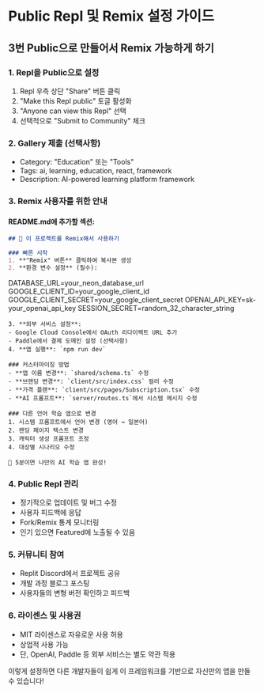 # Public Repl 및 Remix 설정 가이드

## 3번 Public으로 만들어서 Remix 가능하게 하기

### 1. Repl을 Public으로 설정
1. Repl 우측 상단 "Share" 버튼 클릭
2. "Make this Repl public" 토글 활성화
3. "Anyone can view this Repl" 선택
4. 선택적으로 "Submit to Community" 체크

### 2. Gallery 제출 (선택사항)
- Category: "Education" 또는 "Tools"
- Tags: ai, learning, education, react, framework
- Description: AI-powered learning platform framework

### 3. Remix 사용자를 위한 안내

#### README.md에 추가할 섹션:
```markdown
## 🔄 이 프로젝트를 Remix해서 사용하기

### 빠른 시작
1. **"Remix" 버튼** 클릭하여 복사본 생성
2. **환경 변수 설정** (필수):
   ```
   DATABASE_URL=your_neon_database_url
   GOOGLE_CLIENT_ID=your_google_client_id  
   GOOGLE_CLIENT_SECRET=your_google_client_secret
   OPENAI_API_KEY=sk-your_openai_api_key
   SESSION_SECRET=random_32_character_string
   ```
3. **외부 서비스 설정**:
   - Google Cloud Console에서 OAuth 리다이렉트 URL 추가
   - Paddle에서 결제 도메인 설정 (선택사항)
4. **앱 실행**: `npm run dev`

### 커스터마이징 방법
- **앱 이름 변경**: `shared/schema.ts` 수정
- **브랜딩 변경**: `client/src/index.css` 컬러 수정  
- **가격 플랜**: `client/src/pages/Subscription.tsx` 수정
- **AI 프롬프트**: `server/routes.ts`에서 시스템 메시지 수정

### 다른 언어 학습 앱으로 변경
1. 시스템 프롬프트에서 언어 변경 (영어 → 일본어)
2. 랜딩 페이지 텍스트 변경
3. 캐릭터 생성 프롬프트 조정
4. 대상별 시나리오 수정

🚀 5분이면 나만의 AI 학습 앱 완성!
```

### 4. Public Repl 관리
- 정기적으로 업데이트 및 버그 수정
- 사용자 피드백에 응답
- Fork/Remix 통계 모니터링
- 인기 있으면 Featured에 노출될 수 있음

### 5. 커뮤니티 참여
- Replit Discord에서 프로젝트 공유
- 개발 과정 블로그 포스팅
- 사용자들의 변형 버전 확인하고 피드백

### 6. 라이센스 및 사용권
- MIT 라이센스로 자유로운 사용 허용
- 상업적 사용 가능
- 단, OpenAI, Paddle 등 외부 서비스는 별도 약관 적용

이렇게 설정하면 다른 개발자들이 쉽게 이 프레임워크를 기반으로 자신만의 앱을 만들 수 있습니다!